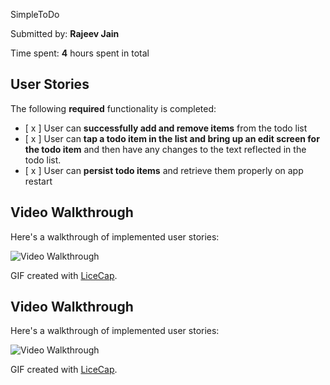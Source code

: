 SimpleToDo

Submitted by: **Rajeev Jain**

Time spent: **4** hours spent in total

## User Stories

The following **required** functionality is completed:

* [ x ] User can **successfully add and remove items** from the todo list
* [ x ] User can **tap a todo item in the list and bring up an edit screen for the todo item** and then have any changes to the text reflected in the todo list.
* [ x ] User can **persist todo items** and retrieve them properly on app restart

## Video Walkthrough 

Here's a walkthrough of implemented user stories:

<img src='http://i.imgur.com/link/to/your/gif/file.gif' title='Video Walkthrough' width='' alt='Video Walkthrough' />

GIF created with [LiceCap](http://www.cockos.com/licecap/).


## Video Walkthrough 

Here's a walkthrough of implemented user stories:

<img src='/Users/RRJMBA/Documents/RJ/AndroidStudioProjects/ToDoApp.gif' title='Video Walkthrough' width='' alt='Video Walkthrough' />

GIF created with [LiceCap](http://www.cockos.com/licecap/).






